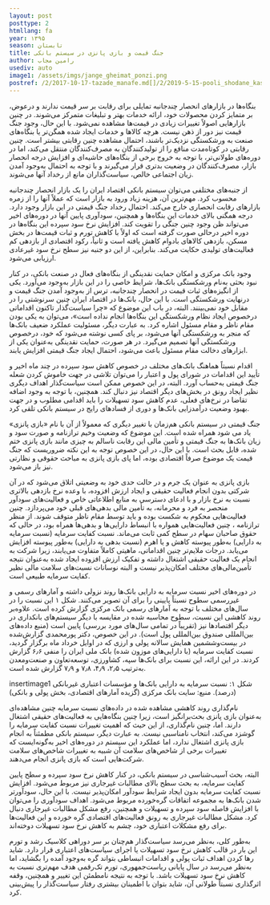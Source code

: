 ```yaml
---
layout: post
posttype: 2
htmllang: fa
year: ۱۳۹۵
season: تابستان
title: جنگ قیمت و بازی پانزی در سیستم بانکی
author: رامین مجاب
usediv: auto
image1: /assets/imgs/jange_gheimat_ponzi.png
postref: /2/2017-10-17-tazade_manafe.md[]/2/2019-5-15-pooli_shodane_kasri.md[]/2/2018-6-23-eslahatsakhtari_anes.md[]/2/2018-9-10-mosahebe_naghd.md[]/2/2016-9-1-naghd_mamo_markaz.md[]/1/2016-6-29-بلوغ تصمیم‌گیری در سیاست‌گذاری پولی.md[]/2/2018-7-14-koridor_nerkharz.md[]/2/2019-6-24-taatre_ghamangiz.md[]/2/2019-12-26-fesade_gheimatgozari.md[]/1/2020-4-27-مسئله یک نهاد پژوهشی.md
---
```


بنگاه‌ها در بازارهای انحصار چندجانبه تمایلی برای رقابت بر سر قیمت ندارند و درعوض، بر متمایز کردن محصولات خود، ارائه خدمات بهتر و تبلیغات متمرکز می‌شوند. در چنین بازارهایی اصولاً تغییرات زیادی در قیمت‌ها مشاهده نمی‌شود. با این حال،‌ وجود جنگ قیمت نیز دور از ذهن نیست. هرچه کالاها و خدمات ایجاد شده همگن‌تر یا بنگاه‌های صنعت به ورشکستگی نزدیک‌تر باشند،‌ احتمال مشاهده چنین رقابتی بیشتر است. چنین رقابتی در کوتاه‌مدت منافع را از تولیدکنندگان به مصرف‌کنندگان منتقل می‌کند، اما در دوره‌های طولانی‌تر، با توجه به خروج برخی از بنگاه‌های حاشیه‌ای و افزایش درجه انحصار بازار، مصرف‌کنندگان در وضعیت بدتری قرار می‌گیرند و با توجه به احتمال به‌وجود آمدن زیان اجتماعی خالص، سیاست‌گذاران مانع از رخداد آنها می‌شوند.

از جنبه‌های مختلفی می‌توان سیستم بانکی اقتصاد ایران را یک بازار انحصار چندجانبه محسوب کرد. مهم‌ترین آن، هزینه‌ زیاد ورود به بازار است که عملاً آنها را از زمره بازارهای رقابت انحصاری خارج می‌کند. احتمال رخداد جنگ قیمتی در این بازار وجود دارد. درجه همگنی بالای خدمات این بنگاه‌ها و همچنین، سودآوری پایین آنها در دوره‌های اخیر می‌تواند ظن وجود چنین جنگی را تقویت کند. افزایش نرخ سود سپرده این بنگاه‌ها در دوره اخیر درحالی صورت گرفته است که اولاً با کاهش تورم و ثبات قیمت‌ها در بخش مسکن، بازدهی کالاهای بادوام کاهش یافته است و ثانیاً، رکود اقتصادی از بازدهی کم فعالیت‌های تولیدی حکایت می‌کند. بنابراین، از این دو جنبه نیز سطح نرخ سود غیرعادی ارزیابی می‌شود.

وجود بانک مرکزی و امکان حمایت نقدینگی از بنگاه‌های فعال در صنعت بانکی، در کنار نبود بحثی به‌نام ورشکستگی بانک‌ها، شرایط خاصی را در این بازار به‌وجود می‌آورد. یکی از انگیزه‌های ثبات قیمت در انحصار چندجانبه، ترس از به‌وجود آمدن جنگ قیمت و درنهایت ورشکستگی است. با این حال، بانک‌ها در اقتصاد ایران چنین سرنوشتی را در مقابل خود نمی‌بینند. البته، در باب این موضوع که «چرا سیاست‌گذار تاکنون اقداماتی درخصوص ایجاد نظام ورشکستگی این بنگاه‌ها انجام نداده است»، می‌توان به یکی بودن مقام ناظر و مقام مسئول اشاره کرد. به عبارت دیگر، مسئولیت عملکرد ضعیف بانک‌ها که منجر به ورشکستگی آنها می‌شود، بر پای کسی نوشته می‌شود که خود، درخصوص ورشکستگی آنها تصمیم می‌گیرد. در هر صورت، حمایت نقدینگی به‌عنوان یکی از ابزارهای دخالت مقام مسئول باعث می‌شود، احتمال ایجاد جنگ قیمتی افزایش یابند.

اقدام نسبتاً هماهنگ بانک‌های مختلف در خصوص کاهش سود سپرده در چند ماه اخیر و تأیید این اقدامات در شورای پول و اعتبار را می‌توان تلاشی در جهت خاموش کردن شعله جنگ قیمتی به‌حساب آورد. البته، در این خصوص ممکن است سیاست‌گذار اهداف دیگری نظیر ایجاد رونق در بخش‌های دیگر اقتصاد نیز دنبال کند. همچنین، با توجه به وجود اضافه تقاضا در نرخ‌های فعلی، عدم کاهش سود تسهیلات را باید اقدامی مطلوب و در جهت بهبود وضعیت درآمدزایی بانک‌ها و دوری از فسادهای رایج در سیستم بانکی تلقی کرد. 

جنگ قیمتی در سیستم بانکی هم‌زمان با تغییر دیگری که معمولاً از آن با نام «بازی پانزی» یاد می شود همراه شده است. این موضوع که وضعیت وخیم ترازنامه و صورت سود و زیان بانک‌ها به جنگ قیمتی و تأمین مالی این رقابت ناسالم به چیزی مانند بازی پانزی ختم شده، قابل بحث است. با این حال، در این خصوص توجه به این نکته ضروریست که جنگ قیمت یک موضوع صرفاً اقتصادی بوده، اما پای بازی پانزی به مباحث حقوقی و نظارتی نیز باز می‌شود. 

بازی پانزی به عنوان یک جرم و در حالت حدی خود به وضعیتی اتلاق می‌شود که در آن شرکتی بدون انجام فعالیت حقیقی و ایجاد ارزش افزوده، با وعده نرخ بازدهی بالاتری نسبت به نرخ بازار و با ادعای دسترسی به منابع اطلاعاتی خاص و فعالیت‌های سودآور منحصر به فرد و محرمانه، به تأمین مالی بدهی‌های قبلی خود می‌پردازد. چنین فعالیت‌هایی محکوم به شکست بوده و باید توسط مقام ناظر متوقف شوند. از منظر ترازنامه ، چنین فعالیت‌هایی همواره با انبساط دارایی‌ها و بدهی‌ها همراه بود، در حالی که حقوق صاحبان سهام در سطح کمی ثابت می‌ماند. نسبت کفایت سرمایه (نسبت سرمایه به دارایی) به‌طور پیوسته کاهش و یا اهرم (نسبت بدهی به دارایی) به‌طور پیوسته افزایش می‌یابد. درجات ملایم‌تر چنین اقداماتی، ماهیتی کاملاً متفاوت می‌یابند، زیرا شرکت به انجام یک فعالیت حقیقی اشتغال داشته و تفکیک ارزش افزوده ایجاد شده به‌عنوان نتیجه تأمین‌مالی‌های مختلف امکان‌پذیر نیست و البته نوسانات نسبت‌های سلامت مالی نظیر کفایت سرمایه طبیعی است. 

در دوره‌های اخیر نسبت سرمایه به دارایی بانک‌ها روند نزولی داشته و آمارهای رسمی و غیررسمی سطوح نسبتاً پایینی را برای آن تصویر می‌کنند. شکل ۱ این نسبت را در سال‌های مختلف با توجه به آمارهای رسمی بانک مرکزی گزارش کرده است. علاوه‌بر روند کاهشی این نسبت، سطوح محاسبه شده در مقایسه با دیگر سیستم‌های بانکداری در دیگر اقتصادها نیز (تقریباً در تمامی سال‌های مورد بررسی) پایین است (منبع داده‌های بین‌المللی صندوق بین‌المللی پول است). در این خصوص، دکتر پورمحمدی  گزارش‌شده در بیست‌وششمین همایش سالانه پولی و ارزی که در اوایل خرداد ماه برگزار گردید، نسبت کفایت سرمایه (با دارایی‌های موزون شده) بانک ملی ایران را منفی ۶٫۶ گزارش کردند. در این ارائه، این نسبت برای بانک‌ها سپه، کشاورزی، توسعه‌تعاون و صنعت‌ومعدن به‌ترتیب ۲٫۵، ۴٫۹، ۷٫۸ و ۷٫۹ گزارش شده است. 

insertimage1
شکل ۱: نسبت سرمایه به دارایی بانک‌ها و مؤسسات اعتباری غیربانکی (درصد). منبع: سایت بانک مرکزی (گزیده آمارهای اقتصادی، بخش پولی و بانکی)

نام‌گذاری روند کاهشی مشاهده شده در داده‌های نسبت سرمایه چنین مشاهده‌ای به‌عنوان بازی پانزی بحث‌برانگیز است، زیرا چنین بنگاه‌هایی به فعالیت‌های حقیقی اشتغال دارند. اما، چنین نام‌گذاری، از این حیث که اهمیت تغییرات نسبت کفایت سرمایه را گوشزد می‌کند، انتخاب نامناسبی نیست. به عبارت دیگر، سیستم بانکی مطمئناً به انجام بازی پانزی اشتغال ندارد، اما عملکرد این سیستم در دوره‌های اخیر به‌گونه‌ایست که تغییرات برخی از شاخص‌های سلامت آن شبیه به تغییرات شاخص‌های سلامت شرکت‌هایی است که بازی پانزی انجام می‌دهند. 

البته، بحث آسیب‌شناسی در سیستم بانکی، در کنار کاهش نرخ سود سپرده و سطح پایین کفایت سرمایه، به بحث سطح بالای مطالبات غیرجاری نیز مربوط می‌شود. افزایش نسبت کفایت سرمایه بدون ایجاد شرایط سودآور امکان‌پذیر نیست. با این حال، سودآورتر شدن بانک‌ها به مجموعه اتفاقات گره‌خورده‌ مربوط می‌شود. اهداف سودآوری را می‌توان با افزایش فاصله سود سپرده و تسهیلات و همچنین، رفع مشکل مطالبات غیرجاری دنبال کرد. مشکل مطالبات غیرجاری به رونق فعالیت‌های اقتصادی گره خورده و این فعالیت‌ها برای رفع مشکلات اعتباری خود، چشم به کاهش نرخ سود تسهیلات دوخته‌اند. 

به‌طور کلی، به‌نظر می‌رسد سیاست‌گذار هم‌چنان بر سر دوراهی کلاسیک رشد و تورم این بار در قالب کاهش نرخ سود تسهیلات یا اجرای سیاست‌های اعتباری قرار دارد. شاید رها کردن اهداف ثبات پولی و اقدامات انبساطی بتواند گره به‌وجود آمده را بگشاید، اما به‌نظر می‌رسد در سال پایانی ریاست‌جمهوری، تورم تک‌رقمی هدف مهم‌تری نسبت به کاهش نرخ سود تسهیلات باشد. با توجه به نتیجه نامطمئن این تغییر و همچنین، وقفه اثرگذاری نسبتاً طولانی آن، شاید بتوان با اطمینان بیشتری رفتار سیاست‌گذار را پیش‌بینی کرد. 